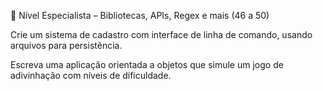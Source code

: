 🔵 Nível Especialista – Bibliotecas, APIs, Regex e mais (46 a 50)

Crie um sistema de cadastro com interface de linha de comando, usando arquivos para persistência.

Escreva uma aplicação orientada a objetos que simule um jogo de adivinhação com níveis de dificuldade.